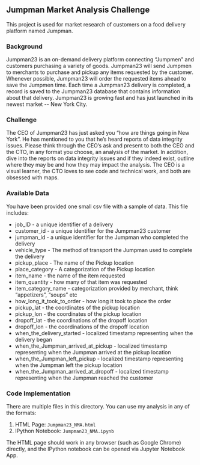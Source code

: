 ## Jumpman Market Analysis Challenge

This project is used for market research of customers on a food delivery platform named Jumpman. 

### Background 
 
Jumpman23 is an on-demand delivery platform connecting “Jumpmen” and customers purchasing a variety of goods. Jumpman23 will send Jumpmen to merchants to purchase and pickup any items requested by the customer. Whenever possible, Jumpman23 will order the requested items ahead to save the Jumpmen time. Each time a Jumpman23 delivery is completed, a record is saved to the Jumpman23 database that contains information about that delivery. Jumpman23 is growing fast and has just launched in its newest market -- New York City. 
 
### Challenge 
 
The CEO of Jumpman23 has just asked you “how are things going in New York”. He has mentioned to you that he’s heard reports of data integrity issues. Please think through the CEO’s ask and present to both the CEO and the CTO, in any format you choose, an analysis of the market. In addition, dive into the reports on data integrity issues and if they indeed exist, outline where they may be and how they may impact the analysis. The CEO is a visual learner, the CTO loves to see code and technical work,  and both are obsessed with maps.  
 
### Available Data 
 
You have been provided one small csv file with a sample of data. This file includes:

* job_ID  - a unique identifier of a delivery 
* customer_id - a unique identifier for the Jumpman23 customer 
* jumpman_id - a unique identifier for the Jumpman who completed the delivery 
* vehicle_type - The method of transport the Jumpman used to complete the delivery 
* pickup_place - The name of the Pickup location 
* place_category - A categorization of the Pickup location 
* item_name - the name of the item requested 
* item_quantity - how many of that item was requested 
* item_category_name - categorization provided by merchant, think “appetizers”, “soups” etc 
* how_long_it_took_to_order - how long it took to place the order
* pickup_lat - the coordinates of the pickup location 
* pickup_lon - the coordinates of the pickup location 
* dropoff_lat - the coordinations of the dropoff location  
* dropoff_lon - the coordinations of the dropoff location  
* when_the_delivery_started - localized timestamp representing when the delivery began 
* when_the_Jumpman_arrived_at_pickup - localized timestamp representing when the Jumpman arrived at the pickup location 
* when_the_Jumpman_left_pickup - localized timestamp representing when the Jumpman left the pickup location 
* when_the_Jumpman_arrived_at_dropoff - localized timestamp representing when the Jumpman reached the customer

### Code Implementation
There are multiple files in this directory. You can use my analysis in any of the formats:

1. HTML Page: `Jumpman23_NMA.html`
2. IPython Notebook: `Jumpman23_NMA.ipynb`

The HTML page should work in any browser (such as Google Chrome) directly, and the IPython notebook can be opened via Jupyter Notebook App. 
